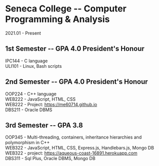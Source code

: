 # Seneca College -- Computer Programming & Analysis

2021.01 - Present

1st Semester  --  GPA 4.0 President's Honour  
---------------
IPC144 - C language  
ULI101 - Linux, Bash scripts  


2nd Semester  --  GPA 4.0 President's Honour  
---------------
OOP224 - C++ language  
WEB222 - JavaScript, HTML, CSS  
WEB222 - Project: https://me60714.github.io  
DBS211 - Oracle DBMS  


3rd Semester  --  GPA 3.8   
---------------
OOP345 -  Multi-threading, containers, inheritance hierarchies and polymorphism in C++  
WEB322 -  JavaScript, HTML, CSS, Express.js, Handlebars.js, Mongo DB  
WEB322 -  project: https://aqueous-coast-16891.herokuapp.com  
DBS311 -  Sql Plus, Oracle DBMS, Mongo DB  
